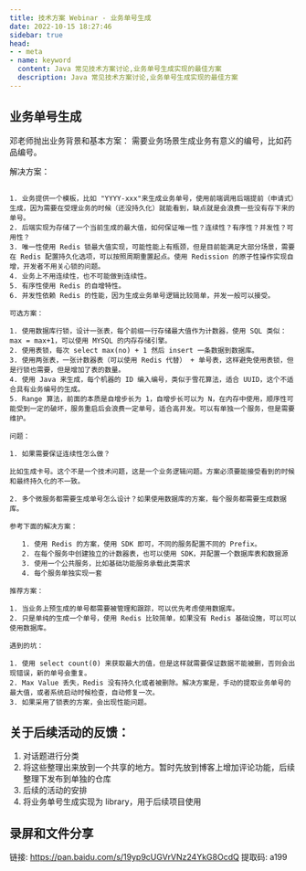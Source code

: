 ```yaml
---
title: 技术方案 Webinar - 业务单号生成
date: 2022-10-15 18:27:46
sidebar: true
head:
- - meta
- name: keyword
  content: Java 常见技术方案讨论,业务单号生成实现的最佳方案
  description: Java 常见技术方案讨论,业务单号生成实现的最佳方案
---
```


## 业务单号生成

邓老师抛出业务背景和基本方案： 需要业务场景生成业务有意义的编号，比如药品编号。

解决方案：

```text

1. 业务提供一个模板，比如 "YYYY-xxx"来生成业务单号，使用前端调用后端提前（申请式）生成，因为需要在受理业务的时候（还没持久化）就能看到，缺点就是会浪费一些没有存下来的单号。
2. 后端实现为存储了一个当前生成的最大值，如何保证唯一性？连续性？有序性？并发性？可用性？
3. 唯一性使用 Redis 锁最大值实现，可能性能上有瓶颈，但是目前能满足大部分场景，需要在 Redis 配置持久化选项，可以按照周期重置起点。使用 Redission 的原子性操作实现自增，开发者不用关心锁的问题。
4. 业务上不用连续性，也不可能做到连续性。
5. 有序性使用 Redis 的自增特性。
6. 并发性依赖 Redis 的性能，因为生成业务单号逻辑比较简单，并发一般可以接受。

可选方案：

1. 使用数据库行锁，设计一张表，每个前缀一行存储最大值作为计数器，使用 SQL 类似：max = max+1，可以使用 MYSQL 的内存存储引擎。
2. 使用表锁，每次 select max(no) + 1 然后 insert 一条数据到数据库。
3. 使用两张表，一张计数器表（可以使用 Redis 代替） + 单号表，这样避免使用表锁，但是行锁也需要，但是增加了表的数量。
4. 使用 Java 来生成，每个机器的 ID 编入编号，类似于雪花算法，适合 UUID，这个不适合具有业务编号的生成。
5. Range 算法，前面的本质是自增步长为 1，自增步长可以为 N，在内存中使用，顺序性可能受到一定的破坏，服务重启后会浪费一定单号，适合高并发。可以有单独一个服务，但是需要维护。

问题：

1. 如果需要保证连续性怎么做？

比如生成卡号。这个不是一个技术问题，这是一个业务逻辑问题。方案必须要能接受看到的时候和最终持久化的不一致。

2. 多个微服务都需要生成单号怎么设计？如果使用数据库的方案，每个服务都需要生成数据库。

参考下面的解决方案：

   1. 使用 Redis 的方案，使用 SDK 即可，不同的服务配置不同的 Prefix。
   2. 在每个服务中创建独立的计数器表，也可以使用 SDK，并配置一个数据库表和数据源
   3. 使用一个公共服务，比如基础功能服务承载此类需求
   4. 每个服务单独实现一套

推荐方案：

1. 当业务上预生成的单号都需要被管理和跟踪，可以优先考虑使用数据库。
2. 只是单纯的生成一个单号，使用 Redis 比较简单，如果没有 Redis 基础设施，可以可以使用数据库。

遇到的坑：

1. 使用 select count(0) 来获取最大的值，但是这样就需要保证数据不能被删，否则会出现错误，新的单号会重复。
2. Max Value 丢失，Redis 没有持久化或者被删除。解决方案是，手动的提取业务单号的最大值，或者系统启动时候检查，自动修复一次。
3. 如果采用了锁表的方案，会出现性能问题。

```

## 关于后续活动的反馈：

1. 对话题进行分类
2. 将这些整理出来放到一个共享的地方。暂时先放到博客上增加评论功能，后续整理下发布到单独的仓库
3. 后续的活动的安排
4. 将业务单号生成实现为 library，用于后续项目使用

## 录屏和文件分享

链接: https://pan.baidu.com/s/19yp9cUGVrVNz24YkG8OcdQ 提取码: a199 
